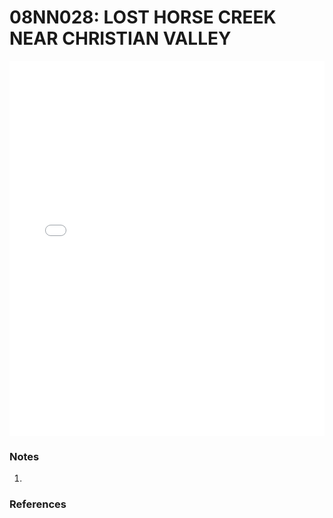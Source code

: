 # 08NN028: LOST HORSE CREEK NEAR CHRISTIAN VALLEY

<iframe src="/_static/stations/08NN028_fdc.html" width="100%" height="600" frameborder="0"></iframe>

### Notes
1. 

### References

